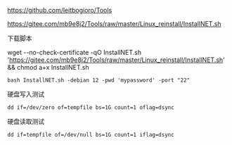 https://github.com/leitbogioro/Tools

https://gitee.com/mb9e8j2/Tools/raw/master/Linux_reinstall/InstallNET.sh

下载脚本

wget --no-check-certificate -qO InstallNET.sh 'https://gitee.com/mb9e8j2/Tools/raw/master/Linux_reinstall/InstallNET.sh' && chmod a+x InstallNET.sh


```
bash InstallNET.sh -debian 12 -pwd 'mypassword' -port "22"

```

硬盘写入测试

```
dd if=/dev/zero of=tempfile bs=1G count=1 oflag=dsync
```

硬盘读取测试
```
dd if=tempfile of=/dev/null bs=1G count=1 iflag=dsync
```
